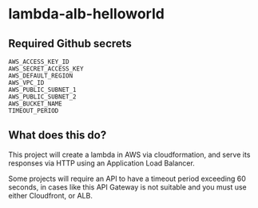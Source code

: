 # lambda-alb-helloworld

## Required Github secrets
```
AWS_ACCESS_KEY_ID
AWS_SECRET_ACCESS_KEY
AWS_DEFAULT_REGION
AWS_VPC_ID
AWS_PUBLIC_SUBNET_1
AWS_PUBLIC_SUBNET_2
AWS_BUCKET_NAME
TIMEOUT_PERIOD
```

## What does this do?

This project will create a lambda in AWS via cloudformation, and serve its responses via HTTP using an Application Load Balancer.

Some projects will require an API to have a timeout period exceeding 60 seconds, in cases like this API Gateway is not suitable and you must use either Cloudfront, or ALB.
